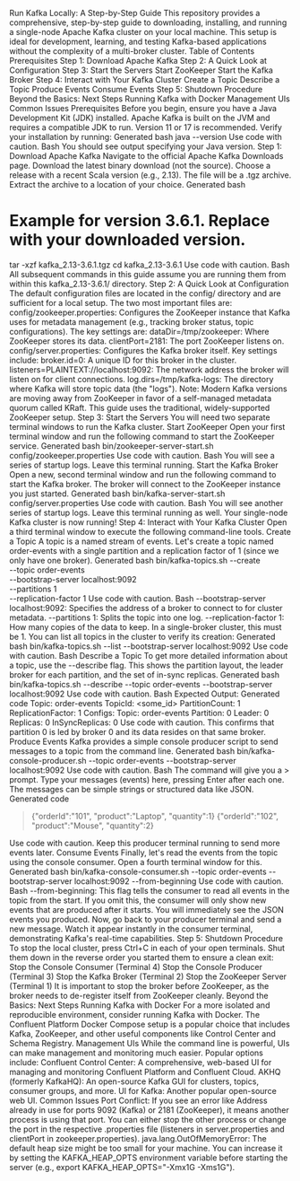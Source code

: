 Run Kafka Locally: A Step-by-Step Guide
This repository provides a comprehensive, step-by-step guide to downloading, installing, and running a single-node Apache Kafka cluster on your local machine. This setup is ideal for development, learning, and testing Kafka-based applications without the complexity of a multi-broker cluster.
Table of Contents
Prerequisites
Step 1: Download Apache Kafka
Step 2: A Quick Look at Configuration
Step 3: Start the Servers
Start ZooKeeper
Start the Kafka Broker
Step 4: Interact with Your Kafka Cluster
Create a Topic
Describe a Topic
Produce Events
Consume Events
Step 5: Shutdown Procedure
Beyond the Basics: Next Steps
Running Kafka with Docker
Management UIs
Common Issues
Prerequisites
Before you begin, ensure you have a Java Development Kit (JDK) installed. Apache Kafka is built on the JVM and requires a compatible JDK to run. Version 11 or 17 is recommended.
Verify your installation by running:
Generated bash
java --version
Use code with caution.
Bash
You should see output specifying your Java version.
Step 1: Download Apache Kafka
Navigate to the official Apache Kafka Downloads page.
Download the latest binary download (not the source). Choose a release with a recent Scala version (e.g., 2.13). The file will be a .tgz archive.
Extract the archive to a location of your choice.
Generated bash
# Example for version 3.6.1. Replace with your downloaded version.
tar -xzf kafka_2.13-3.6.1.tgz
cd kafka_2.13-3.6.1
Use code with caution.
Bash
All subsequent commands in this guide assume you are running them from within this kafka_2.13-3.6.1/ directory.
Step 2: A Quick Look at Configuration
The default configuration files are located in the config/ directory and are sufficient for a local setup. The two most important files are:
config/zookeeper.properties: Configures the ZooKeeper instance that Kafka uses for metadata management (e.g., tracking broker status, topic configurations). The key settings are:
dataDir=/tmp/zookeeper: Where ZooKeeper stores its data.
clientPort=2181: The port ZooKeeper listens on.
config/server.properties: Configures the Kafka broker itself. Key settings include:
broker.id=0: A unique ID for this broker in the cluster.
listeners=PLAINTEXT://localhost:9092: The network address the broker will listen on for client connections.
log.dirs=/tmp/kafka-logs: The directory where Kafka will store topic data (the "logs").
Note: Modern Kafka versions are moving away from ZooKeeper in favor of a self-managed metadata quorum called KRaft. This guide uses the traditional, widely-supported ZooKeeper setup.
Step 3: Start the Servers
You will need two separate terminal windows to run the Kafka cluster.
Start ZooKeeper
Open your first terminal window and run the following command to start the ZooKeeper service.
Generated bash
bin/zookeeper-server-start.sh config/zookeeper.properties
Use code with caution.
Bash
You will see a series of startup logs. Leave this terminal running.
Start the Kafka Broker
Open a new, second terminal window and run the following command to start the Kafka broker. The broker will connect to the ZooKeeper instance you just started.
Generated bash
bin/kafka-server-start.sh config/server.properties
Use code with caution.
Bash
You will see another series of startup logs. Leave this terminal running as well.
Your single-node Kafka cluster is now running!
Step 4: Interact with Your Kafka Cluster
Open a third terminal window to execute the following command-line tools.
Create a Topic
A topic is a named stream of events. Let's create a topic named order-events with a single partition and a replication factor of 1 (since we only have one broker).
Generated bash
bin/kafka-topics.sh --create \
--topic order-events \
--bootstrap-server localhost:9092 \
--partitions 1 \
--replication-factor 1
Use code with caution.
Bash
--bootstrap-server localhost:9092: Specifies the address of a broker to connect to for cluster metadata.
--partitions 1: Splits the topic into one log.
--replication-factor 1: How many copies of the data to keep. In a single-broker cluster, this must be 1.
You can list all topics in the cluster to verify its creation:
Generated bash
bin/kafka-topics.sh --list --bootstrap-server localhost:9092
Use code with caution.
Bash
Describe a Topic
To get more detailed information about a topic, use the --describe flag. This shows the partition layout, the leader broker for each partition, and the set of in-sync replicas.
Generated bash
bin/kafka-topics.sh --describe --topic order-events --bootstrap-server localhost:9092
Use code with caution.
Bash
Expected Output:
Generated code
Topic: order-events   TopicId: <some_id>   PartitionCount: 1   ReplicationFactor: 1    Configs:
  Topic: order-events   Partition: 0    Leader: 0   Replicas: 0 InSyncReplicas: 0
Use code with caution.
This confirms that partition 0 is led by broker 0 and its data resides on that same broker.
Produce Events
Kafka provides a simple console producer script to send messages to a topic from the command line.
Generated bash
bin/kafka-console-producer.sh --topic order-events --bootstrap-server localhost:9092
Use code with caution.
Bash
The command will give you a > prompt. Type your messages (events) here, pressing Enter after each one. The messages can be simple strings or structured data like JSON.
Generated code
>{"orderId":"101", "product":"Laptop", "quantity":1}
>{"orderId":"102", "product":"Mouse", "quantity":2}
>
Use code with caution.
Keep this producer terminal running to send more events later.
Consume Events
Finally, let's read the events from the topic using the console consumer. Open a fourth terminal window for this.
Generated bash
bin/kafka-console-consumer.sh --topic order-events --bootstrap-server localhost:9092 --from-beginning
Use code with caution.
Bash
--from-beginning: This flag tells the consumer to read all events in the topic from the start. If you omit this, the consumer will only show new events that are produced after it starts.
You will immediately see the JSON events you produced. Now, go back to your producer terminal and send a new message. Watch it appear instantly in the consumer terminal, demonstrating Kafka's real-time capabilities.
Step 5: Shutdown Procedure
To stop the local cluster, press Ctrl+C in each of your open terminals. Shut them down in the reverse order you started them to ensure a clean exit:
Stop the Console Consumer (Terminal 4)
Stop the Console Producer (Terminal 3)
Stop the Kafka Broker (Terminal 2)
Stop the ZooKeeper Server (Terminal 1)
It is important to stop the broker before ZooKeeper, as the broker needs to de-register itself from ZooKeeper cleanly.
Beyond the Basics: Next Steps
Running Kafka with Docker
For a more isolated and reproducible environment, consider running Kafka with Docker. The Confluent Platform Docker Compose setup is a popular choice that includes Kafka, ZooKeeper, and other useful components like Control Center and Schema Registry.
Management UIs
While the command line is powerful, UIs can make management and monitoring much easier. Popular options include:
Confluent Control Center: A comprehensive, web-based UI for managing and monitoring Confluent Platform and Confluent Cloud.
AKHQ (formerly KafkaHQ): An open-source Kafka GUI for clusters, topics, consumer groups, and more.
UI for Kafka: Another popular open-source web UI.
Common Issues
Port Conflict: If you see an error like Address already in use for ports 9092 (Kafka) or 2181 (ZooKeeper), it means another process is using that port. You can either stop the other process or change the port in the respective .properties file (listeners in server.properties and clientPort in zookeeper.properties).
java.lang.OutOfMemoryError: The default heap size might be too small for your machine. You can increase it by setting the KAFKA_HEAP_OPTS environment variable before starting the server (e.g., export KAFKA_HEAP_OPTS="-Xmx1G -Xms1G").
